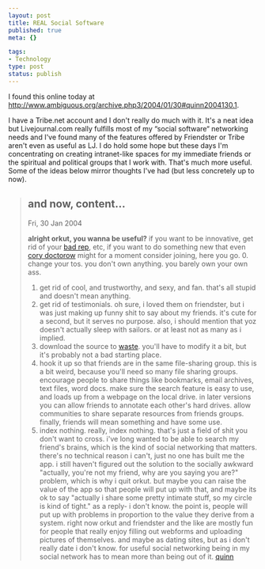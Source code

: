 ```yaml
--- 
layout: post
title: REAL Social Software
published: true
meta: {}

tags: 
- Technology
type: post
status: publish
---
```

I found this online today at <a href="http://www.ambiguous.org/archive.php3/2004/01/30#quinn2004130.1">http://www.ambiguous.org/archive.php3/2004/01/30#quinn2004130.1</a>.

I have a Tribe.net account and I don't really do much with it. It's a neat idea but Livejournal.com really fulfills most of my “social software“ networking needs and I've found many of the features offered by Friendster or Tribe aren't even as useful as LJ. I do hold some hope but these days I'm concentrating on creating intranet-like spaces for my immediate friends or the spiritual and political groups that I work with. That's much more useful. Some of the ideas below mirror thoughts I've had (but less concretely up to now).
<blockquote><h2>and now, content...</h2><span class="blosxomDate">Fri, 30 Jan 2004</span>

<span class="blosxomTitle"><strong>alright orkut, you wanna be useful?</strong></span>
<span class="blosxomBody">
if you want to be innovative, get rid of your <a href="http://www.zephoria.org/thoughts/archives/2004/01/30/venting_my_contempt_for_orkut.html#004004">bad rep</a>, etc, if you want to do something new that even <a href="http://boingboing.net/2004_01_01_archive.html#107539959221173227">cory doctorow</a> might for a moment consider joining, here you go.
0. change your tos. you don't own anything. you barely own your own ass.
1. get rid of cool, and trustworthy, and sexy, and fan. that's all stupid and doesn't mean anything.
2. get rid of testimonials. oh sure, i loved them on friendster, but i was just making up funny shit to say about my friends. it's cute for a second, but it serves no purpose. also, i should mention that yoz doesn't actually sleep with sailors. or at least not as many as i implied.
3. download the source to <a href="http://www.nik.com.au/waste/">waste</a>. you'll have to modify it a bit, but it's probably not a bad starting place.
4. hook it up so that friends are in the same file-sharing group. this is a bit weird, because you'll need so many file sharing groups. encourage people to share things like bookmarks, email archives, text files, word docs. make sure the search feature is easy to use, and loads up from a webpage on the local drive. in later versions you can allow friends to annotate each other's hard drives. allow communities to share separate resources from friends groups. finally, friends will mean something and have some use.
5. index nothing. really, index nothing. that's just a field of shit you don't want to cross.
i've long wanted to be able to search my friend's brains, which is the kind of social networking that matters. there's no technical reason i can't, just no one has built me the app. i still haven't figured out the solution to the socially awkward "actually, you're not my friend, why are you saying you are?" problem, which is why i quit orkut. but maybe you can raise the value of the app so that people will put up with that, and maybe its ok to say "actually i share some pretty intimate stuff, so my circle is kind of tight." as a reply- i don't know. the point is, people will put up with problems in proportion to the value they derive from a system. right now orkut and friendster and the like are mostly fun for people that really enjoy filling out webforms and uploading pictures of themselves. and maybe as dating sites, but as i don't really date i don't know. for useful social networking being in my social network has to mean more than being out of it.
<a href="mailto:quinn@ambiguous.org?subject=Blog%20Entry:%20alright%20orkut,%20you%20wanna%20be%20useful?">quinn</a>

</span></blockquote>
